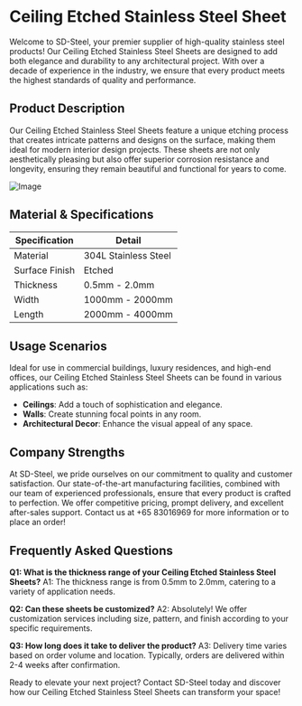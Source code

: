# Ceiling Etched Stainless Steel Sheet

Welcome to SD-Steel, your premier supplier of high-quality stainless steel products! Our Ceiling Etched Stainless Steel Sheets are designed to add both elegance and durability to any architectural project. With over a decade of experience in the industry, we ensure that every product meets the highest standards of quality and performance.

## Product Description

Our Ceiling Etched Stainless Steel Sheets feature a unique etching process that creates intricate patterns and designs on the surface, making them ideal for modern interior design projects. These sheets are not only aesthetically pleasing but also offer superior corrosion resistance and longevity, ensuring they remain beautiful and functional for years to come.

![Image](https://github.com/user-attachments/assets/2567258e-e124-4816-932d-1809bd27ef0b)

## Material & Specifications

| Specification | Detail |
|---------------|--------|
| Material      | 304L Stainless Steel |
| Surface Finish | Etched |
| Thickness     | 0.5mm - 2.0mm |
| Width         | 1000mm - 2000mm |
| Length        | 2000mm - 4000mm |

## Usage Scenarios

Ideal for use in commercial buildings, luxury residences, and high-end offices, our Ceiling Etched Stainless Steel Sheets can be found in various applications such as:
- **Ceilings**: Add a touch of sophistication and elegance.
- **Walls**: Create stunning focal points in any room.
- **Architectural Decor**: Enhance the visual appeal of any space.

## Company Strengths

At SD-Steel, we pride ourselves on our commitment to quality and customer satisfaction. Our state-of-the-art manufacturing facilities, combined with our team of experienced professionals, ensure that every product is crafted to perfection. We offer competitive pricing, prompt delivery, and excellent after-sales support. Contact us at +65 83016969 for more information or to place an order!

## Frequently Asked Questions

**Q1: What is the thickness range of your Ceiling Etched Stainless Steel Sheets?**
A1: The thickness range is from 0.5mm to 2.0mm, catering to a variety of application needs.

**Q2: Can these sheets be customized?**
A2: Absolutely! We offer customization services including size, pattern, and finish according to your specific requirements.

**Q3: How long does it take to deliver the product?**
A3: Delivery time varies based on order volume and location. Typically, orders are delivered within 2-4 weeks after confirmation.

Ready to elevate your next project? Contact SD-Steel today and discover how our Ceiling Etched Stainless Steel Sheets can transform your space!